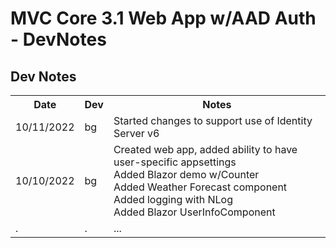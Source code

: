 # MVC Core 3.1 Web App w/AAD Auth - DevNotes

## Dev Notes

<table>
	<tr>
		<th>Date</th>
		<th>Dev</th>
		<th>Notes</th>
	</tr>
	<tr>
		<td>10/11/2022</td><td>bg</td>
		<td>
			Started changes to support use of Identity Server v6<br/>
		</td>
	</tr>
	<tr>
		<td>10/10/2022</td><td>bg</td>
		<td>
			Created web app, 
			added ability to have user-specific appsettings<br/>
			Added Blazor demo w/Counter<br/>
            Added Weather Forecast component<br/>
            Added logging with NLog<br/>
            Added Blazor UserInfoComponent<br/>
		</td>
	</tr>
	<tr>
		<td>.</td><td>.</td>
		<td>
			...
		</td>
	</tr>
</table>
